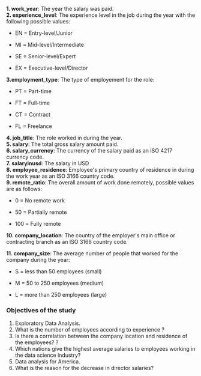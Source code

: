 
**1. work_year**: The year the salary was paid.  
**2. experience_level**: The experience level in the job during the year with the following possible values:  

-   EN = Entry-level/Junior  
    
-   MI = Mid-level/Intermediate  
    
-   SE = Senior-level/Expert  
    
-   EX = Executive-level/Director  
    

**3.employment_type**: The type of employement for the role:

-   PT = Part-time  
    
-   FT = Full-time  
    
-   CT = Contract  
    
-   FL = Freelance  
    

**4. job_title**: The role worked in during the year.  
**5. salary**: The total gross salary amount paid.  
**6. salary_currency**: The currency of the salary paid as an ISO 4217 currency code.  
**7. salaryinusd**: The salary in USD  
**8. employee_residence**: Employee's primary country of residence in during the work year as an ISO 3166 country code.  
**9. remote_ratio**: The overall amount of work done remotely, possible values are as follows:

-   0 = No remote work  
    
-   50 = Partially remote  
    
-   100 = Fully remote  
    

**10. company_location**: The country of the employer's main office or contracting branch as an ISO 3166 country code.  

**11. company_size**: The average number of people that worked for the company during the year:

-   S = less than 50 employees (small)  
    
-   M = 50 to 250 employees (medium)  
    
-   L = more than 250 employees (large)

### Objectives of the study

1. Exploratory Data Analysis.  
2. What is the number of employees according to experience ?  
3. Is there a correlation between the company location and residence of the employees? ?  
4. Which nations give the highest average salaries to employees working in the data science industry?  
5. Data analysis for America.  
6. What is the reason for the decrease in director salaries?
